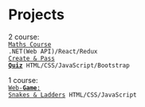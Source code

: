 # Projects

2 course:<br>
<code>[Maths Course](https://github.com/yaryna-bashchak/maths-course) .NET(Web API)/React/Redux</code><br>
<code>[Create & Pass **Quiz**](https://github.com/yaryna-bashchak/Quiz.git) HTML/CSS/JavaScript/Bootstrap</code><br>

1 course:<br>
<code>[Web-**Game**: Snakes & Ladders](https://github.com/yaryna-bashchak/snakes-and-ladders.git) HTML/CSS/JavaScript</code>

